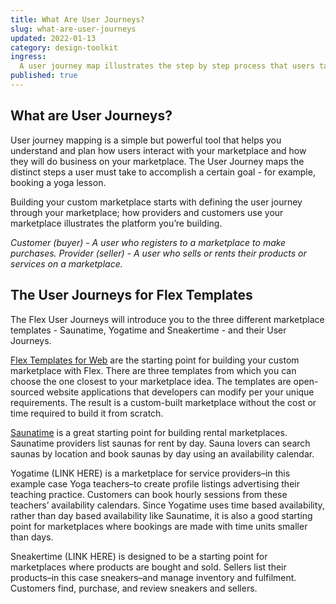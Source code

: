 ```yaml
---
title: What Are User Journeys?
slug: what-are-user-journeys
updated: 2022-01-13
category: design-toolkit
ingress:
  A user journey map illustrates the step by step process that users take to complete a task. The Flex user journeys answer the question "How do users use the marketplace?"
published: true
---
```

## What are User Journeys?

User journey mapping is a simple but powerful tool that helps you understand and plan how users interact with your marketplace and how they will do business on your marketplace. The User Journey maps the distinct steps a user must take to accomplish a certain goal - for example, booking a yoga lesson.

Building your custom marketplace starts with defining the user journey through your marketplace; how providers and customers use your marketplace illustrates the platform you’re building. 

*Customer (buyer) - A user who registers to a marketplace to make purchases.*
*Provider (seller) - A user who sells or rents their products or services on a marketplace.*


## The User Journeys for Flex Templates

The Flex User Journeys will introduce you to the three different marketplace templates - Saunatime, Yogatime and Sneakertime - and their User Journeys.

[Flex Templates for Web](https://www.sharetribe.com/docs/background/concepts/#flex-templates-for-web-ftw) are the starting point for building your custom marketplace with Flex. There are three templates from which you can choose the one closest to your marketplace idea. The templates are open-sourced website applications that developers can modify per your unique requirements. The result is a custom-built marketplace without the cost or time required to build it from scratch. 

[Saunatime](https://www.sharetribe.com/docs/design-toolkit/user-journey/) is a great starting point for building rental marketplaces. Saunatime providers list saunas for rent by day. Sauna lovers can search saunas by location and book saunas by day using an availability calendar.

Yogatime (LINK HERE) is a marketplace for service providers–in this example case Yoga teachers–to create profile listings advertising their teaching practice. Customers can book hourly sessions from these teachers’ availability calendars. Since Yogatime uses time based availability, rather than day based availability like Saunatime, it is also a good starting point for marketplaces where bookings are made with time units smaller than days. 

Sneakertime (LINK HERE) is designed to be a starting point for marketplaces where products are bought and sold. Sellers list their products–in this case sneakers–and manage inventory and fulfilment. Customers find, purchase, and review sneakers and sellers. 
